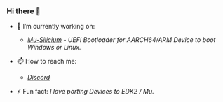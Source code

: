 ### Hi there 👋

- 🔭 I’m currently working on: 
   - *[Mu-Silicium](https://github.com/Robotix22/Mu-Qcom) - UEFI Bootloader for AARCH64/ARM Device to boot Windows or Linux.*

- 📫 How to reach me: 
   - *[Discord](https://discord.gg/Dx2QgMx7Sv)*

- ⚡ Fun fact: *I love porting Devices to EDK2 / Mu.*
